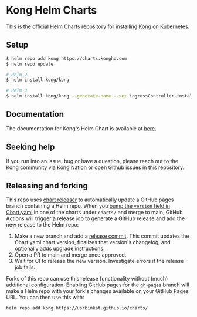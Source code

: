 # Kong Helm Charts

This is the official Helm Charts repository for installing Kong on Kubernetes.

## Setup

```bash
$ helm repo add kong https://charts.konghq.com
$ helm repo update

# Helm 2
$ helm install kong/kong

# Helm 3
$ helm install kong/kong --generate-name --set ingressController.installCRDs=false
```

## Documentation

The documentation for Kong's Helm Chart is available at
[here](https://github.com/Kong/charts/blob/main/charts/kong/README.md).

## Seeking help

If you run into an issue, bug or have a question, please reach out to the Kong
community via [Kong Nation](https://discuss.konghq.com) or open Github
issues in [this](https://github.com/kong/charts/issues) repository.

## Releasing and forking

This repo uses [chart releaser](https://github.com/helm/chart-releaser-action/)
to automatically update a GitHub pages branch containing a Helm repo. When you
[bump the `version` field in
Chart.yaml](https://github.com/Kong/charts/commit/c599f4bc78a0ef73eb3cc8a6b22d881864dc0188#diff-466edb10b903c1c9f9019fd0128824ba889bbe1bdff3da186cf698e3a5703af8)
in one of the charts under `charts/` and merge to main, GitHub Actions will
trigger a release job to generate a GitHub release and add the new release to
the Helm repo:

1. Make a new branch and add a [release commit](https://github.com/Kong/charts/pull/576/commits/aa6e73442e5d32c8af3f4e2f000e439578020996).
   This commit updates the Chart.yaml chart version, finalizes that version's changelog, and optionally adds upgrade instructions.
2. Open a PR to main and merge once approved.
3. Wait for CI to release the new version. Investigate errors if the release job fails.

Forks of this repo can use this release functionality without (much) additional
configuration. Enabling GitHub pages for the `gh-pages` branch will make a Helm
repo with your fork's changes available on your GitHub Pages URL. You can then
use this with:

```
helm repo add kong https://usrbinkat.github.io/charts/
```
